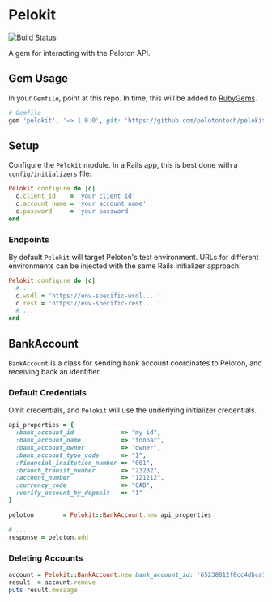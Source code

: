 # Pelokit

[![Build Status](https://travis-ci.org/pelotontech/pelokit.svg?branch=master)](https://travis-ci.org/pelotontech/pelokit)

A gem for interacting with the Peloton API.

## Gem Usage
In your `Gemfile`, point at this repo. In time, this will be added to [RubyGems](https://rubygems.org).

```ruby
# Gemfile
gem 'pelokit', '~> 1.0.0', git: 'https://github.com/pelotontech/pelokit.git'
```

## Setup

Configure the `Pelokit` module. In a Rails app, this is best done with a `config/initializers` file:

```ruby
Pelokit.configure do |c|
  c.client_id    = 'your client id'
  c.account_name = 'your account name'
  c.password     = 'your password'
end
```

### Endpoints

By default `Pelokit` will target Peloton's test environment. URLs for different environments can be injected with the same Rails initializer approach:

```ruby
Pelokit.configure do |c|
  # ...
  c.wsdl = 'https://env-specific-wsdl... '
  c.rest = 'https://env-specific-rest... '
  # ...
end
```

## BankAccount
`BankAccount` is a class for sending bank account coordinates to Peloton, and receiving back an identifier.

### Default Credentials
Omit credentials, and `Pelokit` will use the underlying initializer credentials.

```ruby
api_properties = {
  :bank_account_id             => "my id",
  :bank_account_name           => "foobar",
  :bank_account_owner          => "owner",
  :bank_account_type_code      => "1",
  :financial_insitution_number => "001",
  :branch_transit_number       => "23232",
  :account_number              => "121212",
  :currency_code               => "CAD",
  :verify_account_by_deposit   => "1"
}

peloton        = Pelokit::BankAccount.new api_properties

# ....
response = peloton.add
```

### Deleting Accounts

```ruby
account = Pelokit::BankAccount.new bank_account_id: '65238812f8cc4dbca1604c9cad96e5fa'
result  = account.remove
puts result.message
